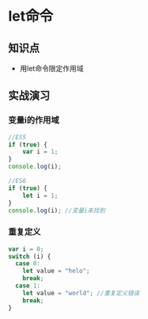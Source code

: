 let命令
=======

## 知识点

* 用let命令限定作用域

## 实战演习

### 变量i的作用域

~~~js
//ES5
if (true) {
    var i = 1;
}
console.log(i);

//ES6
if (true) {
    let i = 1;
}
console.log(i); //变量i未找到
~~~

### 重复定义

~~~js
var i = 0;
switch (i) {
  case 0:
    let value = "helo";
    break;
  case 1:
    let value = "world"; //重复定义错误
    break;
}
~~~
